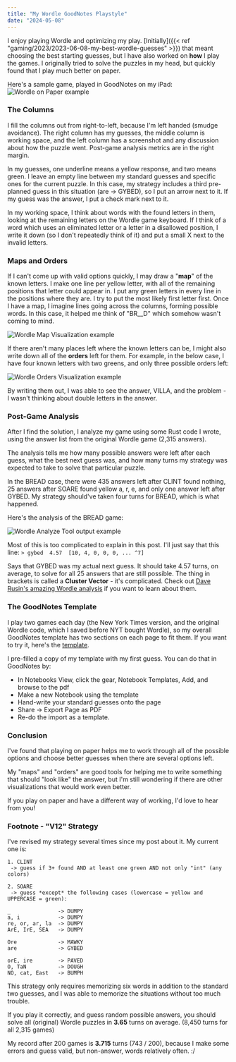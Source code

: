 ```yaml
---
title: "My Wordle GoodNotes Playstyle"
date: "2024-05-08"
---
```


I enjoy playing Wordle and optimizing my play. [Initially]({{< ref "gaming/2023/2023-06-08-my-best-wordle-guesses" >}}) that meant choosing the best starting guesses, but I have also worked on **how** I play the games. I originally tried to solve the puzzles in my head, but quickly found that I play much better on paper.

Here's a sample game, played in GoodNotes on my iPad:
![Wordle on Paper example](img/wordle-example-single.png)

### The Columns
I fill the columns out from right-to-left, because I'm left handed (smudge avoidance). The right column has my guesses, the middle column is working space, and the left column has a screenshot and any discussion about how the puzzle went. Post-game analysis metrics are in the right margin.

In my guesses, one underline means a yellow response, and two means green. I leave an empty line between my standard guesses and specific ones for the current puzzle. In this case, my strategy includes a third pre-planned guess in this situation (are -> GYBED), so I put an arrow next to it. If my guess was the answer, I put a check mark next to it.

In my working space, I think about words with the found letters in them, looking at the remaining letters on the Wordle game keyboard. If I think of a word which uses an eliminated letter or a letter in a disallowed position, I write it down (so I don't repeatedly think of it) and put a small X next to the invalid letters.

### Maps and Orders
If I can't come up with valid options quickly, I may draw a "**map**" of the known letters. I make one line per yellow letter, with all of the remaining positions that letter could appear in. I put any green letters in every line in the positions where they are. I try to put the most likely first letter first. Once I have a map, I imagine lines going across the columns, forming possible words. In this case, it helped me think of "BR__D" which somehow wasn't coming to mind.

![Wordle Map Visualization example](img/wordle-map-line.png)

If there aren't many places left where the known letters can be, I might also write down all of the **orders** left for them. For example, in the below case, I have four known letters with two greens, and only three possible orders left:

![Wordle Orders Visualization example](img/wordle-orders.png)

By writing them out, I was able to see the answer, VILLA, and the problem - I wasn't thinking about double letters in the answer.

### Post-Game Analysis
After I find the solution, I analyze my game using some Rust code I wrote, using the answer list from the original Wordle game (2,315 answers). 

The analysis tells me how many possible answers were left after each guess, what the best next guess was, and how many turns my strategy was expected to take to solve that particular puzzle.

In the BREAD case, there were 435 answers left after CLINT found nothing, 25 answers after SOARE found yellow a, r, e, and only one answer left after GYBED. My strategy should've taken four turns for BREAD, which is what happened.

Here's the analysis of the BREAD game:

![Wordle Analyze Tool output example](img/wordle-analyze.png)

Most of this is too complicated to explain in this post. I'll just say that this line:
`> gybed  4.57  [10, 4, 0, 0, 0, ... ^7]`

Says that GYBED was my actual next guess. It should take 4.57 turns, on average, to solve for all 25 answers that are still possible. The thing in brackets is called a **Cluster Vector** - it's complicated. Check out [Dave Rusin's amazing Wordle analysis](https://web.ma.utexas.edu/users/rusin/wordle/) if you want to learn about them.

### The GoodNotes Template
I play two games each day (the New York Times version, and the original Wordle code, which I saved before NYT bought Wordle), so my overall GoodNotes template has two sections on each page to fit them. If you want to try it, here's the [template](img/wordle-template.pdf).

I pre-filled a copy of my template with my first guess. You can do that in GoodNotes by:
- In Notebooks View, click the gear, Notebook Templates, Add, and browse to the pdf
- Make a new Notebook using the template
- Hand-write your standard guesses onto the page
- Share -> Export Page as PDF
- Re-do the import as a template.

### Conclusion
I've found that playing on paper helps me to work through all of the possible options and choose better guesses when there are several options left.

My "maps" and "orders" are good tools for helping me to write something that should "look like" the answer, but I'm still wondering if there are other visualizations that would work even better.

If you play on paper and have a different way of working, I'd love to hear from you!

### Footnote - "V12" Strategy
I've revised my strategy several times since my post about it. My current one is:

```
1. CLINT
 -> guess if 3+ found AND at least one green AND not only "int" (any colors)

2. SOARE
 -> guess *except* the following cases (lowercase = yellow and UPPERCASE = green):

_               -> DUMPY
a, i            -> DUMPY
re, or, ar, la  -> DUMPY
ArE, IrE, SEA   -> DUMPY

Ore             -> MAWKY
are             -> GYBED

orE, ire        -> PAVED
O, TaN          -> DOUGH
NO, cat, East   -> BUMPH
```

This strategy only requires memorizing six words in addition to the standard two guesses, and I was able to memorize the situations without too much trouble.

If you play it correctly, and guess random possible answers, you should solve all (original) Wordle puzzles in **3.65** turns on average. (8,450 turns for all 2,315 games)

My record after 200 games is **3.715** turns (743 / 200), because I make some errors and guess valid, but non-answer, words relatively often. :/
